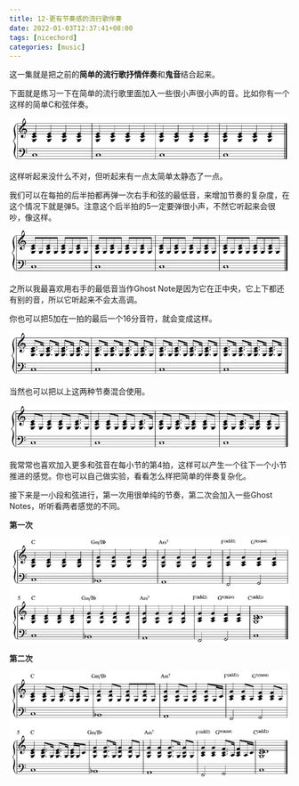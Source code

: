 ```yaml
---
title: 12-更有节奏感的流行歌伴奏
date: 2022-01-03T12:37:41+08:00
tags: [nicechord]
categories: [music]
---
```


这一集就是把之前的**简单的流行歌抒情伴奏**和**鬼音**结合起来。

下面就是练习一下在简单的流行歌里面加入一些很小声很小声的音。比如你有一个这样的简单C和弦伴奏。

![](https://raw.githubusercontent.com/songmz/ImageHosting/master/img/20210214110151.png)

这样听起来没什么不对，但听起来有一点太简单太静态了一点。

我们可以在每拍的后半拍都再弹一次右手和弦的最低音，来增加节奏的复杂度，在这个情况下就是弹5。注意这个后半拍的5一定要弹很小声，不然它听起来会很吵，像这样。

![](https://raw.githubusercontent.com/songmz/ImageHosting/master/img/20210214110734.png)

之所以我最喜欢用右手的最低音当作Ghost Note是因为它在正中央，它上下都还有别的音，所以它听起来不会太高调。

你也可以把5加在一拍的最后一个16分音符，就会变成这样。

![](https://raw.githubusercontent.com/songmz/ImageHosting/master/img/20210214111039.png)

当然也可以把以上这两种节奏混合使用。

![](https://raw.githubusercontent.com/songmz/ImageHosting/master/img/20210214111143.png)

我常常也喜欢加入更多和弦音在每小节的第4拍，这样可以产生一个往下一个小节推进的感觉。你也可以自己做实验，看看怎么样把简单的伴奏复杂化。

接下来是一小段和弦进行，第一次用很单纯的节奏，第二次会加入一些Ghost Notes，听听看两者感觉的不同。

**第一次**

![](https://raw.githubusercontent.com/songmz/ImageHosting/master/img/20210214111429.png)

**第二次**

![](https://raw.githubusercontent.com/songmz/ImageHosting/master/img/20210214111544.png)